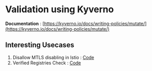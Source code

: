 # Validation using Kyverno

**Documentation** : [https://kyverno.io/docs/writing-policies/mutate/](https://kyverno.io/docs/writing-policies/mutate/)

## Interesting Usecases

1. Disallow MTLS disabling in Istio : [Code](./istio-disable-mtls-restricted.yaml)
2. Verified Registries Check : [Code](./verified-registries-only.yaml)